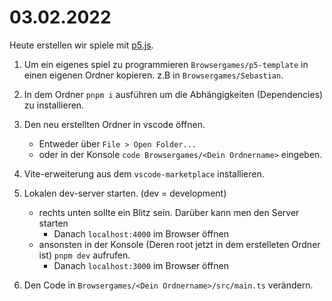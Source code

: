 

# 03.02.2022

Heute erstellen wir spiele mit [p5.js](https://p5js.org/).


1. Um ein eigenes spiel zu programmieren `Browsergames/p5-template` in einen eigenen Ordner kopieren. z.B in `Browsergames/Sebastian`.

2. In dem Ordner `pnpm i` ausführen um die Abhängigkeiten (Dependencies) zu installieren.

3. Den neu erstellten Ordner in vscode öffnen.
    - Entweder über `File > Open Folder...`
    - oder in der Konsole `code Browsergames/<Dein Ordnername>` eingeben.

4. Vite-erweiterung aus dem `vscode-marketplace` installieren.

5. Lokalen dev-server starten. (dev = development)
    - rechts unten sollte ein Blitz sein. Darüber kann men den Server starten
        - Danach `localhost:4000` im Browser öffnen
    - ansonsten in der Konsole (Deren root jetzt in dem erstelleten Ordner ist) `pnpm dev` aufrufen.
        - Danach `localhost:3000` im Browser öffnen

6. Den Code in `Browsergames/<Dein Ordnername>/src/main.ts` verändern.